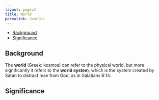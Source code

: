```yaml
---
layout: pagev2
title: World
permalink: /world/
---
```

- [Background](#background)
- [Significance](#significance)

## Background

The **world** (Greek: kosmos) can refer to the physical world, but more significantly it refers to the **world system**, which is the system created by Satan to distract man from God, as in Galatians 6:14.

## Significance
